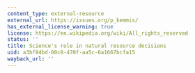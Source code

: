 ```yaml
---
content_type: external-resource
external_url: https://issues.org/p_kemmis/
has_external_license_warning: true
license: https://en.wikipedia.org/wiki/All_rights_reserved
status: ''
title: Science's role in natural resource decisions
uid: a3bf84bd-00c8-470f-aa5c-6a1667bcfa15
wayback_url: ''
---
```

